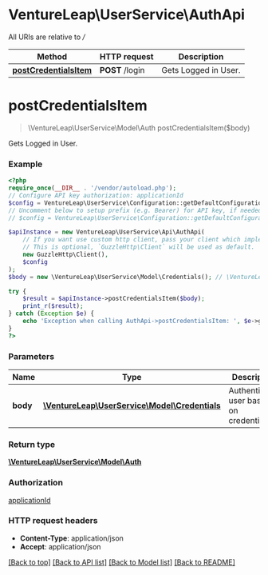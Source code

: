 # VentureLeap\UserService\AuthApi

All URIs are relative to */*

Method | HTTP request | Description
------------- | ------------- | -------------
[**postCredentialsItem**](AuthApi.md#postcredentialsitem) | **POST** /login | Gets Logged in User.

# **postCredentialsItem**
> \VentureLeap\UserService\Model\Auth postCredentialsItem($body)

Gets Logged in User.

### Example
```php
<?php
require_once(__DIR__ . '/vendor/autoload.php');
// Configure API key authorization: applicationId
$config = VentureLeap\UserService\Configuration::getDefaultConfiguration()->setApiKey('ApplicationId', 'YOUR_API_KEY');
// Uncomment below to setup prefix (e.g. Bearer) for API key, if needed
// $config = VentureLeap\UserService\Configuration::getDefaultConfiguration()->setApiKeyPrefix('ApplicationId', 'Bearer');

$apiInstance = new VentureLeap\UserService\Api\AuthApi(
    // If you want use custom http client, pass your client which implements `GuzzleHttp\ClientInterface`.
    // This is optional, `GuzzleHttp\Client` will be used as default.
    new GuzzleHttp\Client(),
    $config
);
$body = new \VentureLeap\UserService\Model\Credentials(); // \VentureLeap\UserService\Model\Credentials | Authenticates user based on credentials

try {
    $result = $apiInstance->postCredentialsItem($body);
    print_r($result);
} catch (Exception $e) {
    echo 'Exception when calling AuthApi->postCredentialsItem: ', $e->getMessage(), PHP_EOL;
}
?>
```

### Parameters

Name | Type | Description  | Notes
------------- | ------------- | ------------- | -------------
 **body** | [**\VentureLeap\UserService\Model\Credentials**](../Model/Credentials.md)| Authenticates user based on credentials | [optional]

### Return type

[**\VentureLeap\UserService\Model\Auth**](../Model/Auth.md)

### Authorization

[applicationId](../../README.md#applicationId)

### HTTP request headers

 - **Content-Type**: application/json
 - **Accept**: application/json

[[Back to top]](#) [[Back to API list]](../../README.md#documentation-for-api-endpoints) [[Back to Model list]](../../README.md#documentation-for-models) [[Back to README]](../../README.md)

